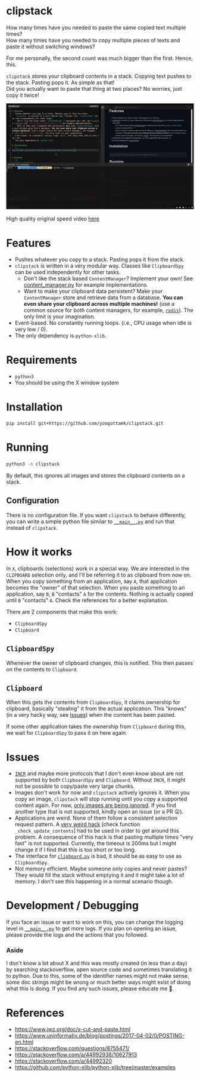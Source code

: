 # clipstack
How many times have you needed to paste the same copied text multiple times?  
How many times have you needed to copy multiple pieces of texts and paste it without switching windows?

For me personally, the second count was much bigger than the first. Hence, this.

`clipstack` stores your clipboard contents in a stack. Copying text pushes to the stack. Pasting pops it. As simple as that!  
Did you actually want to paste that thing at two places? No worries, just copy it twice!

![demo](.demos/demo.gif)

High quality original speed video [here](.demos/demo.mp4)

# Features
 - Pushes whatever you copy to a stack. Pasting pops it from the stack.
 - `clipstack` is written in a very modular way. Classes like `ClipboardSpy` can be used independently for other tasks.
   - Don't like the stack based `ContentManager`? Implement your own! See [content\_manager.py](./clipstack/content_manager.py) for example implementations.
   - Want to make your clipboard data persistent? Make your `ContentManager` store and retrieve data from a database. **You can even share your clipboard across multiple machines!** (use a common source for both content managers, for example, [`redis`](https://redis.io/)). The only limit is your imagination.
 - Event-based. No constantly running loops. (i.e., CPU usage when idle is very low / 0).
 - The only dependency is `python-xlib`.

# Requirements
 - `python3`
 - You should be using the X window system

# Installation
```sh
pip install git+https://github.com/yoogottamk/clipstack.git
```

# Running
```sh
python3 -m clipstack
```
By default, this ignores all images and stores the clipboard contents on a stack.

## Configuration
There is no configuration file. If you want `clipstack` to behave differently, you can write a simple python file similar to [`__main__.py`](./clipstack/__main__.py) and run that instead of `clipstack`.

# How it works
In `X`, clipboards (selections) work in a special way. We are interested in the `CLIPBOARD` selection only, and I'll be referring it to as clipboard from now on. When you copy something from an application, say `A`, that application becomes the "owner" of that selection. When you paste something to an application, say `B`, `B` "contacts" `A` for the contents. Nothing is actually copied until `B` "contacts" `A`. Check the references for a better explanation.

There are 2 components that make this work:
 - `ClipboardSpy`
 - `Clipboard`

## `ClipboardSpy`
Whenever the owner of clipboard changes, this is notified. This then passes on the contents to `Clipboard`.

## `Clipboard`
When this gets the contents from `ClipboardSpy`, it claims ownership for clipboard, basically "stealing" it from the actual application. This "knows" (in a very hacky way, see [Issues](#issues)) when the content has been pasted.

If some other application takes the ownership from `Clipboard` during this, we wait for `ClipboardSpy` to pass it on here again.

# Issues
   - [`INCR`](https://www.x.org/releases/X11R7.6/doc/xorg-docs/specs/ICCCM/icccm.html#incr_properties) and maybe more protocols that I don't even know about are not supported by both `ClipboardSpy` and `Clipboard`. Without `INCR`, it might not be possible to copy/paste very large chunks.
 - Images don't work for now and `clipstack` actively ignores it. When you copy an image, `clipstack` will stop running until you copy a supported content again. For now, [only images are being ignored](./clipstack/__main__.py). If you find another type that is not supported, kindly open an issue (or a PR 😛).
 - Applications are weird. None of them follow a consistent selection request pattern. A [very weird hack](./clipstack/clipboard.py) [check function `_check_update_contents`] had to be used in order to get around this problem. A consequence of this hack is that pasting multiple times "very fast" is not supported. Currently, the timeout is 200ms but I might change it if I find that this is too short or too long.
 - The interface for [`clipboard.py`](./clipstack/clipboard.py) is bad, it should be as easy to use as `ClipboardSpy`.
 - Not memory efficient. Maybe someone only copies and never pastes? They would fill the stack without emptying it and it might take a lot of memory. I don't see this happening in a normal scenario though.

# Development / Debugging
If you face an issue or want to work on this, you can change the logging level in [`__main__.py`](./clipstack/__main__.py) to get more logs. If you plan on opening an issue, please provide the logs and the actions that you followed.

### Aside
I don't know a lot about X and this was mostly created (in less than a day) by searching stackoverflow, open source code and sometimes translating it to python. Due to this, some of the identifier names might not make sense, some doc strings might be wrong or much better ways might exist of doing what this is doing. If you find any such issues, please educate me 🙏.

# References
 - https://www.jwz.org/doc/x-cut-and-paste.html
 - https://www.uninformativ.de/blog/postings/2017-04-02/0/POSTING-en.html
 - https://stackoverflow.com/questions/8755471/
 - https://stackoverflow.com/a/44992938/10627913
 - https://stackoverflow.com/a/44992320
 - https://github.com/python-xlib/python-xlib/tree/master/examples
